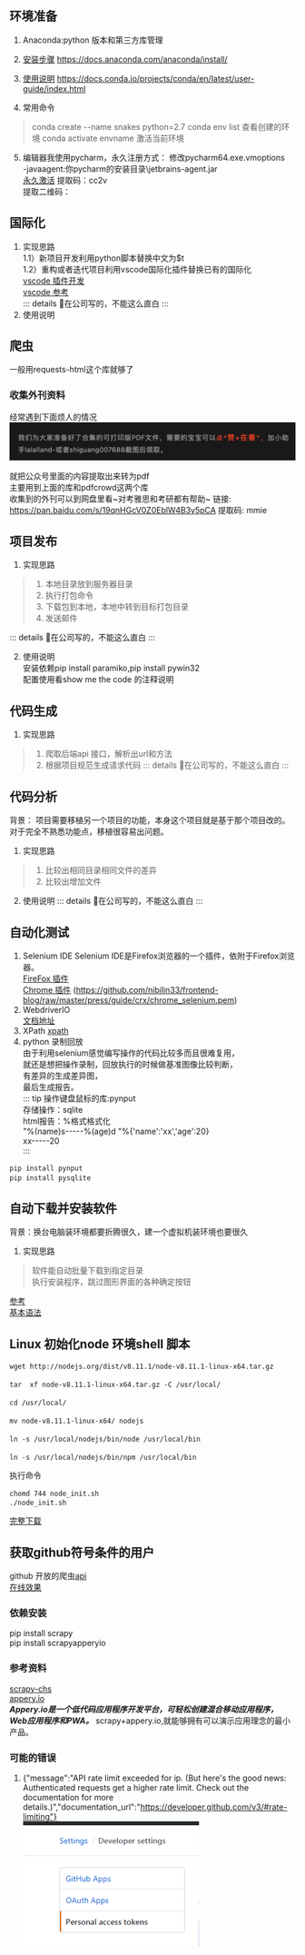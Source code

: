 ## 环境准备

1. Anaconda:python 版本和第三方库管理  

2. [安装步骤](https://docs.anaconda.com/anaconda/install/) https://docs.anaconda.com/anaconda/install/  
3. [使用说明](https://docs.conda.io/projects/conda/en/latest/user-guide/index.html) https://docs.conda.io/projects/conda/en/latest/user-guide/index.html

4. 常用命令  
> conda create --name snakes python=2.7
> conda env list 查看创建的环境 
> conda activate envname 激活当前环境
5. 编辑器我使用pycharm，永久注册方式： 
修改pycharm64.exe.vmoptions          
-javaagent:你pycharm的安装目录\jetbrains-agent.jar      
[永久激活](https://pan.baidu.com/s/1z7zBV1wGGJi74jylLMxQ7g) 
提取码：cc2v    
提取二维码：
## 国际化 

1. 实现思路  
1.1）新项目开发利用python脚本替换中文为$t      
1.2）重构或者迭代项目利用vscode国际化插件替换已有的国际化        
[vscode 插件开发](https://code.visualstudio.com/api/get-started/your-first-extension)     
[vscode 参考](https://github.com/antfu/i18n-ally)   
::: details 
<span class="emoj">🙉</span>在公司写的，不能这么直白
:::
2. 使用说明


## 爬虫
一般用requests-html这个库就够了
### 收集外刊资料
经常遇到下面烦人的情况
![电子资料](https://github.com/nibilin33/frontend-blog/raw/master/press/guide/img/WX20220817-094258@2x.png) 

就把公众号里面的内容提取出来转为pdf     
主要用到上面的库和pdfcrowd这两个库      
收集到的外刊可以到网盘里看~对考雅思和考研都有帮助~
链接: https://pan.baidu.com/s/19qnHGcV0Z0EblW4B3y5pCA 提取码: mmie

## 项目发布

1. 实现思路  

> 1. 本地目录放到服务器目录  
> 2. 执行打包命令    
> 3. 下载包到本地，本地中转到目标打包目录    
> 4. 发送邮件     

::: details 
<span class="emoj">🙉</span>在公司写的，不能这么直白
:::

2. 使用说明  
安装依赖pip install paramiko,pip install pywin32    
配置使用看show me the code 的注释说明     

## 代码生成

1. 实现思路  
> 1. 爬取后端api 接口，解析出url和方法
> 2. 根据项目规范生成请求代码
::: details 
<span class="emoj">🙉</span>在公司写的，不能这么直白
:::

## 代码分析 

背景：
项目需要移植另一个项目的功能，本身这个项目就是基于那个项目改的。    
对于完全不熟悉功能点，移植很容易出问题。        
1. 实现思路  
> 1. 比较出相同目录相同文件的差异   
> 2. 比较出增加文件 
2. 使用说明
::: details 
<span class="emoj">🙉</span>在公司写的，不能这么直白
:::

## 自动化测试     
1. Selenium IDE 
Selenium IDE是Firefox浏览器的一个插件，依附于Firefox浏览器。    
[FireFox 插件](https://addons.mozilla.org/en-US/firefox/addon/selenium-ide/)        
[Chrome 插件](https://github.com/nibilin33/frontend-blog/raw/master/press/guide/crx/chrome_selenium.crx)
(https://github.com/nibilin33/frontend-blog/raw/master/press/guide/crx/chrome_selenium.pem)
2. WebdriverIO  
[文档地址](https://webdriver.io/docs/api.html)  
3. XPath
[xpath](https://devhints.io/xpath)  
4. python 录制回放  
由于利用selenium感觉编写操作的代码比较多而且很难复用，  
就还是想把操作录制，回放执行的时候做基准图像比较判断，    
有差异的生成差异图，    
最后生成报告。  
::: tip 
操作键盘鼠标的库:pynput         
存储操作：sqlite        
html报告：%格式格式化   
"%(name)s-----%(age)d "%{'name':'xx','age':20}  
xx-----20       
:::

```js     
pip install pynput  
pip install pysqlite    
```

## 自动下载并安装软件    
背景：换台电脑装环境都要折腾很久，建一个虚拟机装环境也要很久                
1. 实现思路
> 软件能自动批量下载到指定目录      
> 执行安装程序，跳过图形界面的各种确定按钮             


[参考](https://www.cnblogs.com/xiongzaiqiren/p/11268615.html)       
[基本语法](https://blog.51cto.com/8686505/2438270)   

## Linux 初始化node 环境shell 脚本  
```
wget http://nodejs.org/dist/v8.11.1/node-v8.11.1-linux-x64.tar.gz 

tar  xf node-v8.11.1-linux-x64.tar.gz -C /usr/local/

cd /usr/local/

mv node-v8.11.1-linux-x64/ nodejs

ln -s /usr/local/nodejs/bin/node /usr/local/bin

ln -s /usr/local/nodejs/bin/npm /usr/local/bin
```
执行命令        
```
chomd 744 node_init.sh 
./node_init.sh  
```
[完整下载](https://github.com/nibilin33/python-tool/blob/master/shell/node_init.sh) 

## 获取github符号条件的用户     
github 开放的爬虫[api](https://developer.github.com/v3/#rate-limiting)      
[在线效果](https://nibilin33.github.io/vue-solution/#/git)      
### 依赖安装    
pip install scrapy  
pip install scrapyapperyio  
### 参考资料       
[scrapy-chs](https://scrapy-chs.readthedocs.io/zh_CN/latest/intro/overview.html)    
[appery.io](https://docs.appery.io/docs)    
***Appery.io是一个低代码应用程序开发平台，可轻松创建混合移动应用程序，Web应用程序和PWA。***
scrapy+appery.io,就能够拥有可以演示应用理念的最小产品。 
### 可能的错误  
1. {"message":"API rate limit exceeded for ip. (But here's the good news: Authenticated requests get a higher rate limit. Check out the documentation for more details.)","documentation_url":"https://developer.github.com/v3/#rate-limiting"}    
![token 申请](https://github.com/nibilin33/vue-solution/raw/master/public/github-token.png) 


